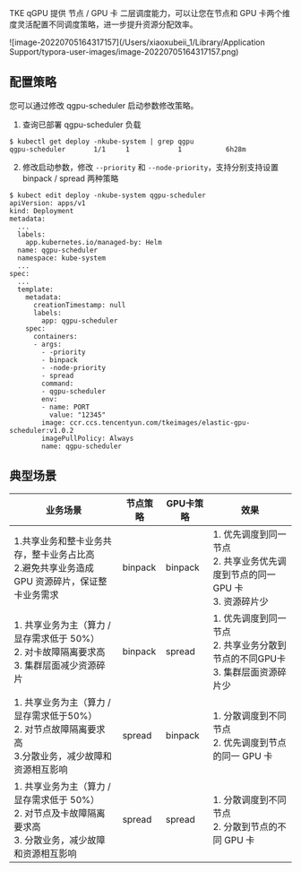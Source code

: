 TKE qGPU 提供 节点 / GPU 卡 二层调度能力，可以让您在节点和 GPU 卡两个维度灵活配置不同调度策略，进一步提升资源分配效率。

![image-20220705164317157](/Users/xiaoxubeii_1/Library/Application Support/typora-user-images/image-20220705164317157.png)

## 配置策略

您可以通过修改 qgpu-scheduler 启动参数修改策略。

1. 查询已部署 qgpu-scheduler 负载

```
$ kubectl get deploy -nkube-system | grep qgpu
qgpu-scheduler       1/1     1            1           6h28m
```

2. 修改启动参数，修改 `--priority` 和 `--node-priority`，支持分别支持设置 binpack / spread 两种策略

```
$ kubect edit deploy -nkube-system qgpu-scheduler
apiVersion: apps/v1
kind: Deployment
metadata:
  ...
  labels:
    app.kubernetes.io/managed-by: Helm
  name: qgpu-scheduler
  namespace: kube-system
  ...
spec:
  ...
  template:
    metadata:
      creationTimestamp: null
      labels:
        app: qgpu-scheduler
    spec:
      containers:
      - args:
        - -priority
        - binpack
        - -node-priority
        - spread
        command:
        - qgpu-scheduler
        env:
        - name: PORT
          value: "12345"
        image: ccr.ccs.tencentyun.com/tkeimages/elastic-gpu-scheduler:v1.0.2
        imagePullPolicy: Always
        name: qgpu-scheduler
```

## 典型场景

| 业务场景 | 节点策略 | GPU卡策略 | 效果 |
| ------------ | ------------ | ------------ | ------------ |
| 1.共享业务和整卡业务共存，整卡业务占比高<br/>2.避免共享业务造成 GPU 资源碎片，保证整卡业务需求 | binpack | binpack | 1. 优先调度到同一节点<br/>2. 共享业务优先调度到节点的同一 GPU 卡<br/>3. 资源碎片少 |
| 1. 共享业务为主（算力 / 显存需求低于 50%）<br/>2. 对卡故障隔离要求高<br/>3. 集群层面减少资源碎片 | binpack | spread | 1. 优先调度到同一节点<br/>2. 共享业务分散到节点的不同GPU卡<br/>3. 集群层面资源碎片少 |
| 1. 共享业务为主（算力 / 显存需求低于50%）<br/>2. 对节点故障隔离要求高<br/>3.分散业务，减少故障和资源相互影响 | spread | binpack | 1. 分散调度到不同节点<br/>2. 优先调度到节点的同一 GPU 卡 |
| 1. 共享业务为主（算力 / 显存需求低于 50%）<br/>2. 对节点及卡故障隔离要求高<br/>3. 分散业务，减少故障和资源相互影响 | spread | spread | 1. 分散调度到不同节点<br/>2. 分散到节点的不同 GPU 卡 |